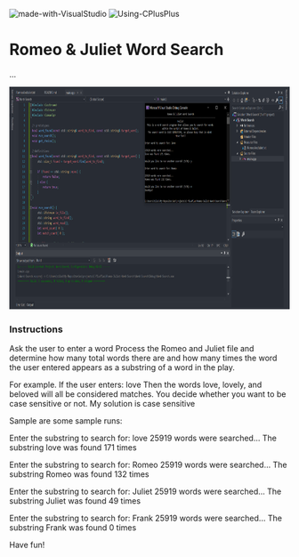 ![made-with-VisualStudio](https://img.shields.io/badge/Made%20With-Visual%20Studio-ba88f3)  ![Using-CPlusPlus](https://img.shields.io/badge/Using-C%2B%2B-ff69b4)

# Romeo & Juliet Word Search
...

<img src="./assets/screenshot.png"
     alt="Img"
     style="margin-right: 10px; height: 400px;" />

### Instructions
Ask the user to enter a word
Process the Romeo and Juliet file and determine how many total words there are
and how many times the word the user entered appears as a substring of a word in the play.

For example.
If the user enters: love
Then the words love, lovely, and beloved will all be considered matches.
You decide whether you want to be case sensitive or not. My solution is case sensitive

Sample are some sample runs:

Enter the substring to search for: love
25919 words were searched...
The substring love was found 171 times

Enter the substring to search for: Romeo
25919 words were searched...
The substring Romeo was found 132 times

Enter the substring to search for: Juliet
25919 words were searched...
The substring Juliet was found 49 times

Enter the substring to search for: Frank
25919 words were searched...
The substring Frank was found 0 times

Have fun!